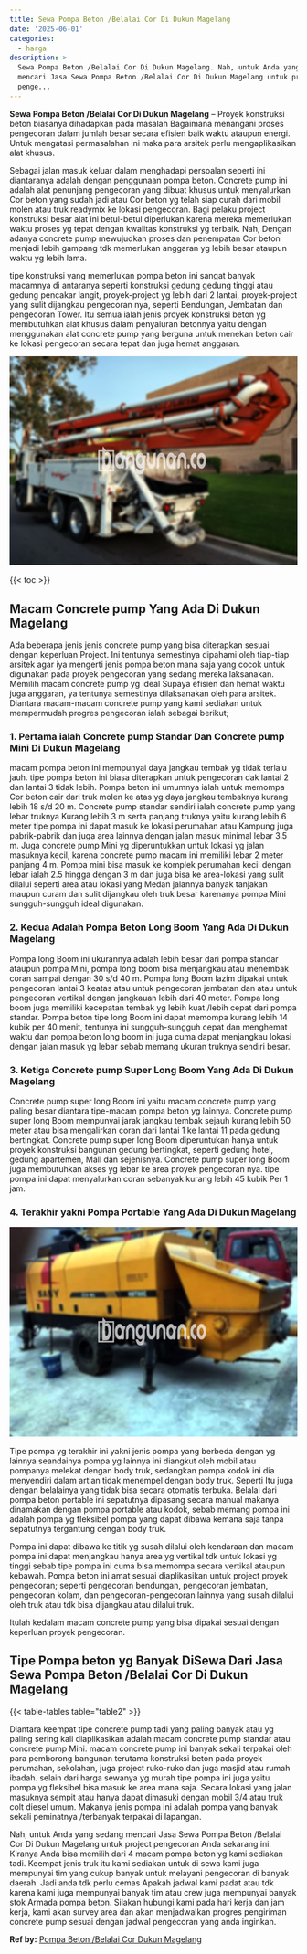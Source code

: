 ```yaml
---
title: Sewa Pompa Beton /Belalai Cor Di Dukun Magelang
date: '2025-06-01'
categories:
  - harga
description: >-
  Sewa Pompa Beton /Belalai Cor Di Dukun Magelang. Nah, untuk Anda yang sedang
  mencari Jasa Sewa Pompa Beton /Belalai Cor Di Dukun Magelang untuk project
  penge...
---
```


**Sewa Pompa Beton /Belalai Cor Di Dukun Magelang** – Proyek konstruksi beton biasanya dihadapkan pada masalah Bagaimana menangani proses pengecoran dalam jumlah besar secara efisien baik waktu ataupun energi. Untuk mengatasi permasalahan ini maka para arsitek perlu mengaplikasikan alat khusus.

Sebagai jalan masuk keluar dalam menghadapi persoalan seperti ini diantaranya adalah dengan penggunaan pompa beton. Concrete pump ini adalah alat penunjang pengecoran yang dibuat khusus untuk menyalurkan Cor beton yang sudah jadi atau Cor beton yg telah siap curah dari mobil molen atau truk readymix ke lokasi pengecoran. Bagi pelaku project konstruksi besar alat ini betul-betul diperlukan karena mereka memerlukan waktu proses yg tepat dengan kwalitas konstruksi yg terbaik. Nah, Dengan adanya concrete pump mewujudkan proses dan penempatan Cor beton menjadi lebih gampang tdk memerlukan anggaran yg lebih besar ataupun waktu yg lebih lama.

tipe konstruksi yang memerlukan pompa beton ini sangat banyak macamnya di antaranya seperti konstruksi gedung gedung tinggi atau gedung pencakar langit, proyek-project yg lebih dari 2 lantai, proyek-project yang sulit dijangkau pengecoran nya, seperti Bendungan, Jembatan dan pengecoran Tower. Itu semua ialah jenis proyek konstruksi beton yg membutuhkan alat khusus dalam penyaluran betonnya yaitu dengan menggunakan alat concrete pump yang berguna untuk menekan beton cair ke lokasi pengecoran secara tepat dan juga hemat anggaran.

![Sewa Pompa Beton /Belalai Cor Di Dukun Magelang](/images/sewa-concrete-pump-05.png)

{{< toc >}}

## Macam Concrete pump Yang Ada Di Dukun Magelang

Ada beberapa jenis jenis concrete pump yang bisa diterapkan sesuai dengan keperluan Project. Ini tentunya semestinya dipahami oleh tiap-tiap arsitek agar iya mengerti jenis pompa beton mana saja yang cocok untuk digunakan pada proyek pengecoran yang sedang mereka laksanakan. Memilih macam concrete pump yg ideal Supaya efisien dan hemat waktu juga anggaran, ya tentunya semestinya dilaksanakan oleh para arsitek. Diantara macam-macam concrete pump yang kami sediakan untuk mempermudah progres pengecoran ialah sebagai berikut;

### 1\. Pertama ialah Concrete pump Standar Dan Concrete pump Mini Di Dukun Magelang

macam pompa beton ini mempunyai daya jangkau tembak yg tidak terlalu jauh. tipe pompa beton ini biasa diterapkan untuk pengecoran dak lantai 2 dan lantai 3 tidak lebih. Pompa beton ini umumnya ialah untuk memompa Cor beton cair dari truk molen ke atas yg daya jangkau tembaknya kurang lebih 18 s/d 20 m. Concrete pump standar sendiri ialah concrete pump yang lebar truknya Kurang lebih 3 m serta panjang truknya yaitu kurang lebih 6 meter tipe pompa ini dapat masuk ke lokasi perumahan atau Kampung juga pabrik-pabrik dan juga area lainnya dengan jalan masuk minimal lebar 3.5 m. Juga concrete pump Mini yg diperuntukkan untuk lokasi yg jalan masuknya kecil, karena concrete pump macam ini memiliki lebar 2 meter panjang 4 m. Pompa mini bisa masuk ke komplek perumahan kecil dengan lebar ialah 2.5 hingga dengan 3 m dan juga bisa ke area-lokasi yang sulit dilalui seperti area atau lokasi yang Medan jalannya banyak tanjakan maupun curam dan sulit dijangkau oleh truk besar karenanya pompa Mini sungguh-sungguh ideal digunakan.

### 2\. Kedua Adalah Pompa Beton Long Boom Yang Ada Di Dukun Magelang

Pompa long Boom ini ukurannya adalah lebih besar dari pompa standar ataupun pompa Mini, pompa long boom bisa menjangkau atau menembak coran sampai dengan 30 s/d 40 m. Pompa long Boom lazim dipakai untuk pengecoran lantai 3 keatas atau untuk pengecoran jembatan dan atau untuk pengecoran vertikal dengan jangkauan lebih dari 40 meter. Pompa long boom juga memiliki kecepatan tembak yg lebih kuat /lebih cepat dari pompa standar. Pompa beton tipe long Boom ini dapat memompa kurang lebih 14 kubik per 40 menit, tentunya ini sungguh-sungguh cepat dan menghemat waktu dan pompa beton long boom ini juga cuma dapat menjangkau lokasi dengan jalan masuk yg lebar sebab memang ukuran truknya sendiri besar.

### 3\. Ketiga Concrete pump Super Long Boom Yang Ada Di Dukun Magelang

Concrete pump super long Boom ini yaitu macam concrete pump yang paling besar diantara tipe-macam pompa beton yg lainnya. Concrete pump super long Boom mempunyai jarak jangkau tembak sejauh kurang lebih 50 meter atau bisa mengalirkan coran dari lantai 1 ke lantai 11 pada gedung bertingkat. Concrete pump super long Boom diperuntukan hanya untuk proyek konstruksi bangunan gedung bertingkat, seperti gedung hotel, gedung apartemen, Mall dan sejenisnya. Concrete pump super long Boom juga membutuhkan akses yg lebar ke area proyek pengecoran nya. tipe pompa ini dapat menyalurkan coran sebanyak kurang lebih 45 kubik Per 1 jam.

### 4\. Terakhir yakni Pompa Portable Yang Ada Di Dukun Magelang

![Sewa Pompa Beton /Belalai Cor Di Dukun Magelang](/images/sewa-concrete-pump-29.png)

Tipe pompa yg terakhir ini yakni jenis pompa yang berbeda dengan yg lainnya seandainya pompa yg lainnya ini diangkut oleh mobil atau pompanya melekat dengan body truk, sedangkan pompa kodok ini dia menyendiri dalam artian tidak menempel dengan body truk. Seperti Itu juga dengan belalainya yang tidak bisa secara otomatis terbuka. Belalai dari pompa beton portable ini sepatutnya dipasang secara manual makanya dinamakan dengan pompa portable atau kodok, sebab memang pompa ini adalah pompa yg fleksibel pompa yang dapat dibawa kemana saja tanpa sepatutnya tergantung dengan body truk.

Pompa ini dapat dibawa ke titik yg susah dilalui oleh kendaraan dan macam pompa ini dapat menjangkau hanya area yg vertikal tdk untuk lokasi yg tinggi sebab tipe pompa ini cuma bisa memompa secara vertikal ataupun kebawah. Pompa beton ini amat sesuai diaplikasikan untuk project proyek pengecoran; seperti pengecoran bendungan, pengecoran jembatan, pengecoran kolam, dan pengecoran-pengecoran lainnya yang susah dilalui oleh truk atau tdk bisa dijangkau atau dilalui truk.

Itulah kedalam macam concrete pump yang bisa dipakai sesuai dengan keperluan proyek pengecoran.

## Tipe Pompa beton yg Banyak DiSewa Dari Jasa Sewa Pompa Beton /Belalai Cor Di Dukun Magelang

{{< table-tables table="table2" >}}

Diantara keempat tipe concrete pump tadi yang paling banyak atau yg paling sering kali diaplikasikan adalah macam concrete pump standar atau concrete pump Mini. macam concrete pump ini banyak sekali terpakai oleh para pemborong bangunan terutama konstruksi beton pada proyek perumahan, sekolahan, juga project ruko-ruko dan juga masjid atau rumah ibadah. selain dari harga sewanya yg murah tipe pompa ini juga yaitu pompa yg fleksibel bisa masuk ke area mana saja. Secara lokasi yang jalan masuknya sempit atau hanya dapat dimasuki dengan mobil 3/4 atau truk colt diesel umum. Makanya jenis pompa ini adalah pompa yang banyak sekali peminatnya /terbanyak terpakai di lapangan.

Nah, untuk Anda yang sedang mencari Jasa Sewa Pompa Beton /Belalai Cor Di Dukun Magelang untuk project pengecoran Anda sekarang ini. Kiranya Anda bisa memilih dari 4 macam pompa beton yg kami sediakan tadi. Keempat jenis truk itu kami sediakan untuk di sewa kami juga mempunyai tim yang cukup banyak untuk melayani pengecoran di banyak daerah. Jadi anda tdk perlu cemas Apakah jadwal kami padat atau tdk karena kami juga mempunyai banyak tim atau crew juga mempunyai banyak stok Armada pompa beton. Silakan hubungi kami pada hari kerja dan jam kerja, kami akan survey area dan akan menjadwalkan progres pengiriman concrete pump sesuai dengan jadwal pengecoran yang anda inginkan.

**Ref by:** [Pompa Beton /Belalai Cor Dukun Magelang](https://id.wikipedia.org/wiki/Pompa)
